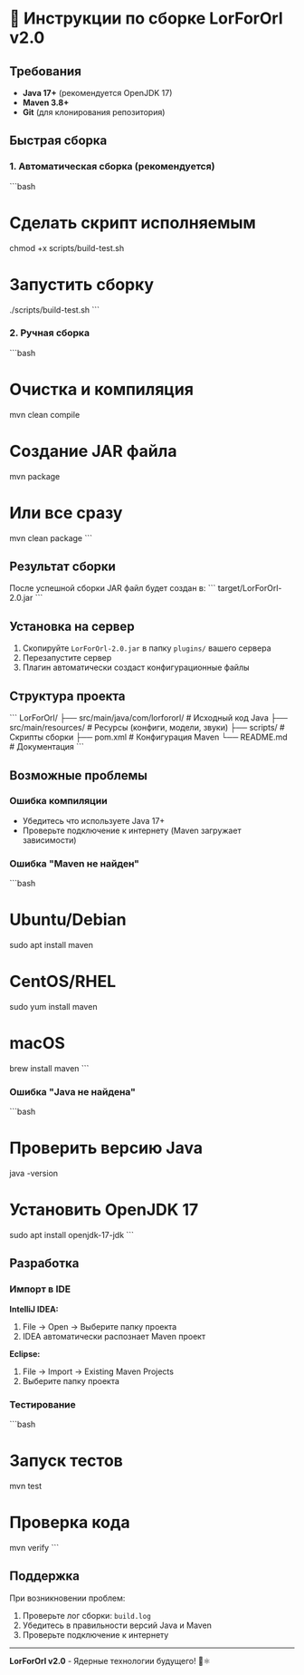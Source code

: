 # 🚀 Инструкции по сборке LorForOrl v2.0

## Требования

- **Java 17+** (рекомендуется OpenJDK 17)
- **Maven 3.8+**
- **Git** (для клонирования репозитория)

## Быстрая сборка

### 1. Автоматическая сборка (рекомендуется)

\`\`\`bash
# Сделать скрипт исполняемым
chmod +x scripts/build-test.sh

# Запустить сборку
./scripts/build-test.sh
\`\`\`

### 2. Ручная сборка

\`\`\`bash
# Очистка и компиляция
mvn clean compile

# Создание JAR файла
mvn package

# Или все сразу
mvn clean package
\`\`\`

## Результат сборки

После успешной сборки JAR файл будет создан в:
\`\`\`
target/LorForOrl-2.0.jar
\`\`\`

## Установка на сервер

1. Скопируйте `LorForOrl-2.0.jar` в папку `plugins/` вашего сервера
2. Перезапустите сервер
3. Плагин автоматически создаст конфигурационные файлы

## Структура проекта

\`\`\`
LorForOrl/
├── src/main/java/com/lorfororl/     # Исходный код Java
├── src/main/resources/              # Ресурсы (конфиги, модели, звуки)
├── scripts/                         # Скрипты сборки
├── pom.xml                         # Конфигурация Maven
└── README.md                       # Документация
\`\`\`

## Возможные проблемы

### Ошибка компиляции
- Убедитесь что используете Java 17+
- Проверьте подключение к интернету (Maven загружает зависимости)

### Ошибка "Maven не найден"
\`\`\`bash
# Ubuntu/Debian
sudo apt install maven

# CentOS/RHEL
sudo yum install maven

# macOS
brew install maven
\`\`\`

### Ошибка "Java не найдена"
\`\`\`bash
# Проверить версию Java
java -version

# Установить OpenJDK 17
sudo apt install openjdk-17-jdk
\`\`\`

## Разработка

### Импорт в IDE

**IntelliJ IDEA:**
1. File → Open → Выберите папку проекта
2. IDEA автоматически распознает Maven проект

**Eclipse:**
1. File → Import → Existing Maven Projects
2. Выберите папку проекта

### Тестирование

\`\`\`bash
# Запуск тестов
mvn test

# Проверка кода
mvn verify
\`\`\`

## Поддержка

При возникновении проблем:
1. Проверьте лог сборки: `build.log`
2. Убедитесь в правильности версий Java и Maven
3. Проверьте подключение к интернету

---
**LorForOrl v2.0** - Ядерные технологии будущего! 🚀⚛️
